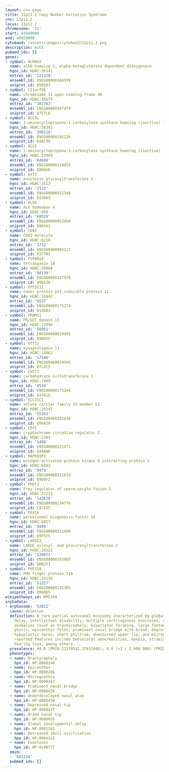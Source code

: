 ```yaml
---
layout: cnv-page
title: 11p11.2 Copy Number Variation Syndrome
cnv: 11p11.2
locus: 11p11.2
chromosome: '11'
start: 43940000
end: 46020000
cytoband: /assets/images/cytoband/11p11.2.png
description: null
pubmed_ids: []
genes:
- symbol: ALKBH3
  name: alkB homolog 3, alpha-ketoglutarate dependent dioxygenase
  hgnc_id: HGNC:30141
  entrez_id: '221120'
  ensembl_id: ENSG00000166199
  uniprot_id: Q96Q83
- symbol: C11orf96
  name: chromosome 11 open reading frame 96
  hgnc_id: HGNC:38675
  entrez_id: '387763'
  ensembl_id: ENSG00000187479
  uniprot_id: Q7Z7L8
- symbol: ACCSL
  name: 1-aminocyclopropane-1-carboxylate synthase homolog (inactive) like
  hgnc_id: HGNC:34391
  entrez_id: '390110'
  ensembl_id: ENSG00000205126
  uniprot_id: Q4AC99
- symbol: ACCS
  name: 1-aminocyclopropane-1-carboxylate synthase homolog (inactive)
  hgnc_id: HGNC:23989
  entrez_id: '84680'
  ensembl_id: ENSG00000110455
  uniprot_id: Q96QU6
- symbol: EXT2
  name: exostosin glycosyltransferase 2
  hgnc_id: HGNC:3513
  entrez_id: '2132'
  ensembl_id: ENSG00000151348
  uniprot_id: Q93063
- symbol: ALX4
  name: ALX homeobox 4
  hgnc_id: HGNC:450
  entrez_id: '60529'
  ensembl_id: ENSG00000052850
  uniprot_id: Q9H161
- symbol: CD82
  name: CD82 molecule
  hgnc_id: HGNC:6210
  entrez_id: '3732'
  ensembl_id: ENSG00000085117
  uniprot_id: P27701
- symbol: TSPAN18
  name: tetraspanin 18
  hgnc_id: HGNC:20660
  entrez_id: '90139'
  ensembl_id: ENSG00000157570
  uniprot_id: Q96SJ8
- symbol: TP53I11
  name: tumor protein p53 inducible protein 11
  hgnc_id: HGNC:16842
  entrez_id: '9537'
  ensembl_id: ENSG00000175274
  uniprot_id: O14683
- symbol: PRDM11
  name: PR/SET domain 11
  hgnc_id: HGNC:13996
  entrez_id: '56981'
  ensembl_id: ENSG00000019485
  uniprot_id: Q9NQV5
- symbol: SYT13
  name: synaptotagmin 13
  hgnc_id: HGNC:14962
  entrez_id: '57586'
  ensembl_id: ENSG00000019505
  uniprot_id: Q7L8C5
- symbol: CHST1
  name: carbohydrate sulfotransferase 1
  hgnc_id: HGNC:1969
  entrez_id: '8534'
  ensembl_id: ENSG00000175264
  uniprot_id: O43916
- symbol: SLC35C1
  name: solute carrier family 35 member C1
  hgnc_id: HGNC:20197
  entrez_id: '55343'
  ensembl_id: ENSG00000181830
  uniprot_id: Q96A29
- symbol: CRY2
  name: cryptochrome circadian regulator 2
  hgnc_id: HGNC:2385
  entrez_id: '1408'
  ensembl_id: ENSG00000121671
  uniprot_id: Q49AN0
- symbol: MAPK8IP1
  name: mitogen-activated protein kinase 8 interacting protein 1
  hgnc_id: HGNC:6882
  entrez_id: '9479'
  ensembl_id: ENSG00000121653
  uniprot_id: Q9UQF2
- symbol: FREY1
  name: Frey regulator of sperm-oocyte fusion 1
  hgnc_id: HGNC:37213
  entrez_id: '143678'
  ensembl_id: ENSG00000234776
  uniprot_id: C9JXX5
- symbol: PEX16
  name: peroxisomal biogenesis factor 16
  hgnc_id: HGNC:8857
  entrez_id: '9409'
  ensembl_id: ENSG00000121680
  uniprot_id: Q9Y5Y5
- symbol: LARGE2
  name: LARGE xylosyl- and glucuronyltransferase 2
  hgnc_id: HGNC:16522
  entrez_id: '120071'
  ensembl_id: ENSG00000165905
  uniprot_id: Q8N3Y3
- symbol: PHF21A
  name: PHD finger protein 21A
  hgnc_id: HGNC:24156
  entrez_id: '51317'
  ensembl_id: ENSG00000135365
  uniprot_id: Q96BD5
wikipathways_id: WP5348
orphadata:
- orphacode: '52022'
  cause: deletion
  definition: A rare partial autosomal monosomy characterized by global developmental
    delay, intellectual disability, multiple cartilaginous exostoses, and craniofacial
    anomalies (such as brachycephaly, biparietal foramina, large fontanels, craniosynostosis,
    ptosis, epicanthic folds, prominent nasal bridge with broad, depressed nasal tip,
    hypoplastic nares, short philtrum, downturned upper lip, and micrognathia). Additional
    reported features include behavioral abnormalities, myopia, strabismus, and sensorineural
    hearing loss, among others.
  prevalence: 40.0 (PMID:23239541,15852040); 0.0 (<1 / 1 000 000) (PMID:23239541)
  phenotypes:
  - name: Brachycephaly
    hpo_id: HP:0000248
  - name: Epicanthus
    hpo_id: HP:0000286
  - name: Micrognathia
    hpo_id: HP:0000347
  - name: Prominent nasal bridge
    hpo_id: HP:0000426
  - name: Underdeveloped nasal alae
    hpo_id: HP:0000430
  - name: Depressed nasal tip
    hpo_id: HP:0000437
  - name: Broad nasal tip
    hpo_id: HP:0000455
  - name: Global developmental delay
    hpo_id: HP:0001263
  - name: Decreased skull ossification
    hpo_id: HP:0004331
  - name: Exostoses
    hpo_id: HP:0100777
  omim:
  - '601224'
  pubmed_ids: []
---
```

